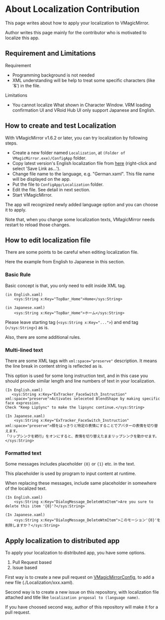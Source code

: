 
# About Localization Contribution

This page writes about how to apply your localization to VMagicMirror.

Author writes this page mainly for the contributor who is motivated to localize this app.

## Requirement and Limitations

Requirement

- Programming background is not needed
- XML understanding will be help to treat some specific characters (like '&') in the file.

Limitations

- You cannot localize What shown in Character Window. VRM loading confirmation UI and VRoid Hub UI only support Japanese and English.


## How to create and test Localization

With VMagicMirror v1.6.2 or later, you can try localization by following steps.

- Create a new folder named `Localization`, at `(Folder of VMagicMirror.exe)/ConfigApp` folder.
- Copy latest version's English localization file from [here](https://raw.githubusercontent.com/malaybaku/VMagicMirrorConfig/master/VMagicMirrorConfig/VMagicMirrorConfig/Resources/English.xaml) (right-click and select 'Save Link as...').
- Change file name to the language, e.g. "German.xaml". This file name will be displayed on the app.
- Put the file to `ConfigApp/Localization` folder.
- Edit the file. See detail in next section.
- Start VMagicMirror.

The app will recognized newly added language option and you can choose it to apply.

Note that, when you change some localization texts, VMagicMirror needs restart to reload those changes.


## How to edit localization file

There are some points to be careful when editing localization file.

Here the example from English to Japanese in this section.

### Basic Rule

Basic concept is that, you only need to edit inside XML tag.

```
(in English.xaml)
    <sys:String x:Key="TopBar_Home">Home</sys:String>

(in Japanese.xaml)
    <sys:String x:Key="TopBar_Home">ホーム</sys:String>
```

Please leave starting tag (`<sys:String x:Key="...">`) and end tag (`</sys:String>`) as is.

Also, there are some additional rules.

### Multi-lined text

There are some XML tags with `xml:space="preserve"` description. It means the line break in content string is reflected as is.

This option is used for some long instruction text, and in this case you should provide similar length and line numbers of text in your localization.

```
(In English.xaml)
   <sys:String x:Key="ExTracker_FaceSwitch_Instruction" xml:space="preserve">Activates seleceted BlendShape by making specific face expression.
Check "Keep LipSync" to make the lipsync continue.</sys:String>

(In Japanese.xaml)
    <sys:String x:Key="ExTracker_FaceSwitch_Instruction" xml:space="preserve">顔をはっきりと特定の表情にすることでアバターの表情を切り替えます。
「リップシンクを続行」をオンにすると、表情を切り替えたままリップシンクを動かせます。</sys:String>
```


### Formatted text

Some messages includes placeholder `{0}` or `{1}` etc. in the text.

This placeholder is used by program to input content at runtime.

When replacing these messages, include same placeholder in somewhere of the localized text.

```
(In English.xaml)
    <sys:String x:Key="DialogMessage_DeleteWtmItem">Are you sure to delete this item '{0}'?</sys:String>

(In Japanese.xaml)
    <sys:String x:Key="DialogMessage_DeleteWtmItem">このモーション'{0}'を削除しますか？</sys:String>
```


## Apply localization to distributed app

To apply your localization to distributed app, you have some options.

1. Pull Request based
2. Issue based

First way is to create a new pull request on [VMagicMirrorConfig](https://github.com/malaybaku/VMagicMirrorConfig), to add a new file (./Localization/xxx.xaml).

Second way is to create a new issue on this repository, with localization file attached and title like `localization proposal to (language name)`.

If you have choosed second way, author of this repository will make it for a pull request.

